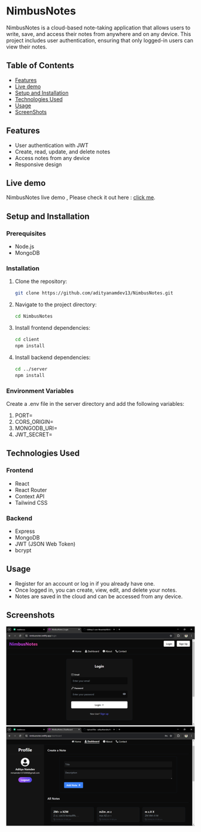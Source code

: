 #  NimbusNotes

NimbusNotes is a cloud-based note-taking application that allows users to write, save, and access their notes from anywhere and on any device. This project includes user authentication, ensuring that only logged-in users can view their notes.

## Table of Contents

- [Features](#features)
- [Live demo](#live-demo)
- [Setup and Installation](#setup-and-installation)
- [Technologies Used](#technologies-used)
- [Usage](#usage)
- [ScreenShots](#screenshots)


## Features

- User authentication with JWT
- Create, read, update, and delete notes
- Access notes from any device
- Responsive design




## Live demo

NimbusNotes live demo , Please check it out here : [click me](https://nimbusnotes.netlify.app/).

## Setup and Installation

### Prerequisites

- Node.js
- MongoDB

### Installation

1. Clone the repository:

   ```bash 
   git clone https://github.com/adityanamdev13/NimbusNotes.git
   ```
2. Navigate to the project directory:
     ```bash
     cd NimbusNotes
     ```
3. Install frontend dependencies:
      ```bash
      cd client
      npm install
      ```
4. Install backend dependencies:
     ```bash
     cd ../server
     npm install
    ```    

### Environment Variables
Create a .env file in the server directory and add the following variables:
1. PORT=
2. CORS_ORIGIN=
3. MONGODB_URI=
4. JWT_SECRET=



## Technologies Used

### Frontend
- React
- React Router
- Context API
- Tailwind CSS

### Backend
- Express
- MongoDB
- JWT (JSON Web Token)
- bcrypt

## Usage
- Register for an account or log in if you already have one.
- Once logged in, you can create, view, edit, and delete your notes.
- Notes are saved in the cloud and can be accessed from any device.

## Screenshots

![App Screenshot](App-ui-1.png)
![App Screenshot](App-ui-2.png)

